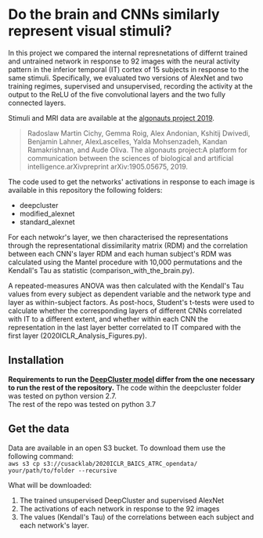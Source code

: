 # Do the brain and CNNs similarly represent visual stimuli?
In this project we compared the internal represnetations of differnt trained and untrained network in response to 92 images with the neural activity pattern in the inferior temporal (IT) cortex of 15 subjects in response to the same stimuli. Specifically, we evaluated two versions of AlexNet and two training regimes, supervised and unsupervised, recording the activity at the output to the ReLU of the five convolutional layers and the two fully connected layers.

Stimuli and MRI data are available at the <a href="http://algonauts.csail.mit.edu/">algonauts project 2019</a>.

>Radoslaw Martin Cichy, Gemma Roig, Alex Andonian, Kshitij Dwivedi, Benjamin Lahner, AlexLascelles, Yalda Mohsenzadeh, Kandan Ramakrishnan, and Aude Oliva.  The algonauts project:A platform for communication between the sciences of biological and artificial intelligence.arXivpreprint arXiv:1905.05675, 2019.  

The code used to get the networks' activations in response to each image is available in this repository the following folders:
* deepcluster
* modified_alexnet
* standard_alexnet

For each netwokr's layer, we then characterised the representations through the representational dissimilarity matrix (RDM) and the correlation between each CNN's layer RDM and each human subject's RDM was calculated using the Mantel procedure with 10,000 permutations and the Kendall's Tau as statistic (comparison_with_the_brain.py).  

A repeated-measures ANOVA was then calculated with the Kendall's Tau values from every subject as dependent variable and the network type and layer as within-subject factors. As post-hocs, Student's t-tests were used to calculate whether the corresponding layers of different CNNs correlated with IT to a different extent, and whether within each CNN the representation in the last layer better correlated to IT compared with the first layer (2020ICLR_Analysis_Figures.py).

## Installation
**Requirements to run the <a href="https://github.com/facebookresearch/deepcluster">DeepCluster model</a> differ from the one necessary to run the rest of the repository.**
The code within the deepcluster folder was tested on python version 2.7.  
The rest of the repo was tested on python 3.7

## Get the data
Data are available in an open S3 bucket. To download them use the following command:  
`aws s3 cp s3://cusacklab/2020ICLR_BAICS_ATRC_opendata/ your/path/to/folder --recursive`  
  
What will be downloaded:
1. The trained unsupervised DeepCluster and supervised AlexNet
2. The activations of each network in response to the 92 images
3. The values (Kendall's Tau) of the correlations between each subject and each network's layer.
